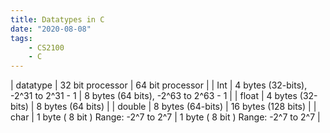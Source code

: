 ```yaml
---
title: Datatypes in C
date: "2020-08-08"
tags:
    - CS2100
    - C
---
```


| datatype | 32 bit processor                     | 64 bit processor                     |
| Int      | 4 bytes (32-bits), -2^31 to 2^31 - 1 | 8 bytes (64 bits), -2^63 to 2^63 - 1 |
| float    | 4 bytes (32-bits)                    | 8 bytes (64 bits)                    |
| double   | 8 bytes (64-bits)                    | 16 bytes (128 bits)                  |
| char     | 1 byte ( 8 bit ) Range: -2^7 to 2^7  | 1 byte ( 8 bit ) Range: -2^7 to 2^7  |
